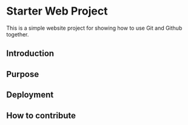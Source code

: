 # Starter Web Project

This is a simple website project for
showing how to use Git and Github together.


## Introduction

## Purpose

## Deployment

## How to contribute
